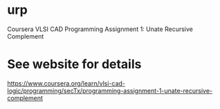 # urp
Coursera VLSI CAD Programming Assignment 1: Unate Recursive Complement

# See website for details
https://www.coursera.org/learn/vlsi-cad-logic/programming/secTx/programming-assignment-1-unate-recursive-complement

